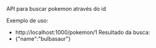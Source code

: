 API para buscar pokemon através do id

Exemplo de uso: 
 - http://localhost:1000/pokemon/1
 Resultado da busca:
  - {"name":"bulbasaur"}

